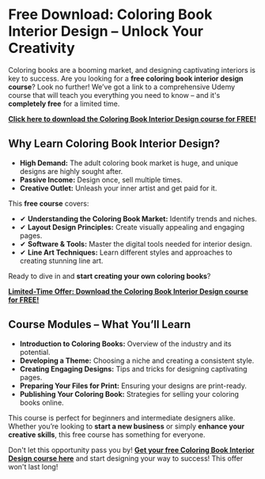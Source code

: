 # Free Download: Coloring Book Interior Design – Unlock Your Creativity

Coloring books are a booming market, and designing captivating interiors is key to success. Are you looking for a **free coloring book interior design course**? Look no further! We’ve got a link to a comprehensive Udemy course that will teach you everything you need to know – and it's **completely free** for a limited time.

[**Click here to download the Coloring Book Interior Design course for FREE!**](https://udemywork.com/coloring-book-interior-design)

## Why Learn Coloring Book Interior Design?

*   **High Demand:** The adult coloring book market is huge, and unique designs are highly sought after.
*   **Passive Income:** Design once, sell multiple times.
*   **Creative Outlet:** Unleash your inner artist and get paid for it.

This **free course** covers:

*   ✔ **Understanding the Coloring Book Market:** Identify trends and niches.
*   ✔ **Layout Design Principles:** Create visually appealing and engaging pages.
*   ✔ **Software & Tools:** Master the digital tools needed for interior design.
*   ✔ **Line Art Techniques:** Learn different styles and approaches to creating stunning line art.

Ready to dive in and **start creating your own coloring books**?

[**Limited-Time Offer: Download the Coloring Book Interior Design course for FREE!**](https://udemywork.com/coloring-book-interior-design)

## Course Modules – What You’ll Learn

*   **Introduction to Coloring Books:** Overview of the industry and its potential.
*   **Developing a Theme:** Choosing a niche and creating a consistent style.
*   **Creating Engaging Designs:** Tips and tricks for designing captivating pages.
*   **Preparing Your Files for Print:** Ensuring your designs are print-ready.
*   **Publishing Your Coloring Book:** Strategies for selling your coloring books online.

This course is perfect for beginners and intermediate designers alike. Whether you’re looking to **start a new business** or simply **enhance your creative skills**, this free course has something for everyone.

Don't let this opportunity pass you by! **[Get your free Coloring Book Interior Design course here](https://udemywork.com/coloring-book-interior-design)** and start designing your way to success! This offer won't last long!
